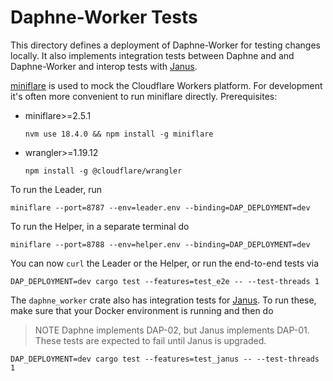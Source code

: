 # Daphne-Worker Tests

This directory defines a deployment of Daphne-Worker for testing changes
locally. It also implements integration tests between Daphne and and
Daphne-Worker and interop tests with [Janus](https://github.com/divviup/janus).

[miniflare](https://miniflare.dev/) is used to mock the Cloudflare Workers
platform. For development it's often more convenient to run miniflare directly.
Prerequisites:

* miniflare>=2.5.1

    ```
    nvm use 18.4.0 && npm install -g miniflare
    ```

* wrangler>=1.19.12

    ```
    npm install -g @cloudflare/wrangler
    ```

To run the Leader, run

```
miniflare --port=8787 --env=leader.env --binding=DAP_DEPLOYMENT=dev
```

To run the Helper, in a separate terminal do

```
miniflare --port=8788 --env=helper.env --binding=DAP_DEPLOYMENT=dev
```

You can now `curl` the Leader or the Helper, or run the end-to-end tests via

```
DAP_DEPLOYMENT=dev cargo test --features=test_e2e -- --test-threads 1
```

The `daphne_worker` crate also has integration tests for
[Janus](https://github.com/divviup/janus). To run these, make sure that your
Docker environment is running and then do

> NOTE Daphne implements DAP-02, but Janus implements DAP-01. These tests are
> expected to fail until Janus is upgraded.

```
DAP_DEPLOYMENT=dev cargo test --features=test_janus -- --test-threads 1
```
